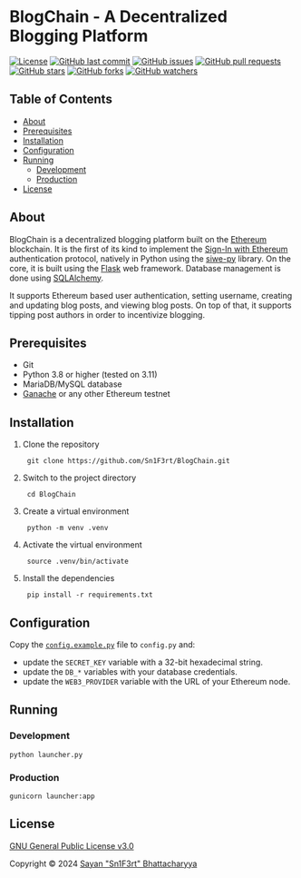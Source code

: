 # BlogChain - A Decentralized Blogging Platform

[![License](https://img.shields.io/github/license/Sn1F3rt/BlogChain)](LICENSE)
[![GitHub last commit](https://img.shields.io/github/last-commit/Sn1F3rt/BlogChain)](https://github.com/Sn1F3rt/BlogChain/commits/main/)
[![GitHub issues](https://img.shields.io/github/issues/Sn1F3rt/BlogChain)](https://github.com/Sn1F3rt/BlogChain/issues)
[![GitHub pull requests](https://img.shields.io/github/issues-pr/Sn1F3rt/BlogChain)](https://github.com/Sn1F3rt/BlogChain/pulls)
[![GitHub stars](https://img.shields.io/github/stars/Sn1F3rt/BlogChain)](/)
[![GitHub forks](https://img.shields.io/github/forks/Sn1F3rt/BlogChain)](https://github.com/Sn1F3rt/BlogChain/forks)
[![GitHub watchers](https://img.shields.io/github/watchers/Sn1F3rt/BlogChain)](https://github.com/Sn1F3rt/BlogChain/watchers)

## Table of Contents

- [About](#about)
- [Prerequisites](#prerequisites)
- [Installation](#installation)
- [Configuration](#configuration)
- [Running](#running)
  - [Development](#development)
  - [Production](#production)
- [License](#license)

## About

BlogChain is a decentralized blogging platform built on the [Ethereum](https://ethereum.org/en/) blockchain. It is the first of its kind to implement the [Sign-In with Ethereum](https://login.xyz/) authentication protocol, natively in Python using the [siwe-py](https://pypi.org/project/siwe/) library. On the core, it is built using the [Flask](https://flask.palletsprojects.com/) web framework. Database management is done using [SQLAlchemy](https://www.sqlalchemy.org/). 

It supports Ethereum based user authentication, setting username, creating and updating blog posts, and viewing blog posts. On top of that, it supports tipping post authors in order to incentivize blogging.

## Prerequisites

- Git
- Python 3.8 or higher (tested on 3.11)
- MariaDB/MySQL database
- [Ganache](https://www.trufflesuite.com/ganache) or any other Ethereum testnet

## Installation

1. Clone the repository

   ```shell
    git clone https://github.com/Sn1F3rt/BlogChain.git
   ```
   
2. Switch to the project directory

   ```shell
    cd BlogChain
   ```
   
3. Create a virtual environment

   ```shell
    python -m venv .venv
   ```
   
4. Activate the virtual environment

   ```shell
    source .venv/bin/activate
   ```
   
5. Install the dependencies

   ```shell
    pip install -r requirements.txt
   ```

## Configuration

Copy the [`config.example.py`](config.example.py) file to `config.py` and:

- update the `SECRET_KEY` variable with a 32-bit hexadecimal string.
- update the `DB_*` variables with your database credentials.
- update the `WEB3_PROVIDER` variable with the URL of your Ethereum node.

## Running

### Development

```shell
python launcher.py
```

### Production

```shell
gunicorn launcher:app
```

## License

[GNU General Public License v3.0](LICENSE)

Copyright &copy; 2024 [Sayan "Sn1F3rt" Bhattacharyya](https://sn1f3rt.me)
